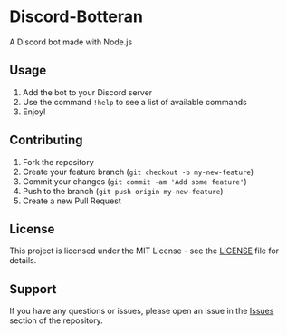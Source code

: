 # Discord-Botteran

A Discord bot made with Node.js

## Usage
1. Add the bot to your Discord server
2. Use the command `!help` to see a list of available commands
3. Enjoy!

## Contributing
1. Fork the repository
2. Create your feature branch (`git checkout -b my-new-feature`)
3. Commit your changes (`git commit -am 'Add some feature'`)
4. Push to the branch (`git push origin my-new-feature`)
5. Create a new Pull Request

## License
This project is licensed under the MIT License - see the [LICENSE](LICENSE) file for details.

## Support
If you have any questions or issues, please open an issue in the [Issues](https://github.com/Naretto95/Nodejs.Discord-Botteran/issues) section of the repository.
